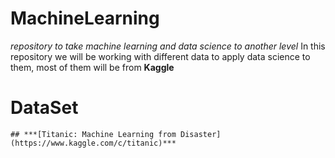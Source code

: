 # MachineLearning
_repository to take machine learning and data science to another level_
In this repository we will be working with different data to apply data science to them, most of them will be from **Kaggle**
# DataSet
```
## ***[Titanic: Machine Learning from Disaster](https://www.kaggle.com/c/titanic)***

```
